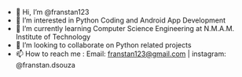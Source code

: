 - 👋 Hi, I’m @franstan123
- 👀 I’m interested in Python Coding and Android App Development
- 🌱 I’m currently learning Computer Science Engineering at N.M.A.M. Institute of Technology
- 💞️ I’m looking to collaborate on Python related projects
- 📫 How to reach me : Email: franstan123@gmail.com | instagram: @franstan.dsouza

<!---
franstan123/franstan123 is a ✨ special ✨ repository because its `README.md` (this file) appears on your GitHub profile.
You can click the Preview link to take a look at your changes.
--->
